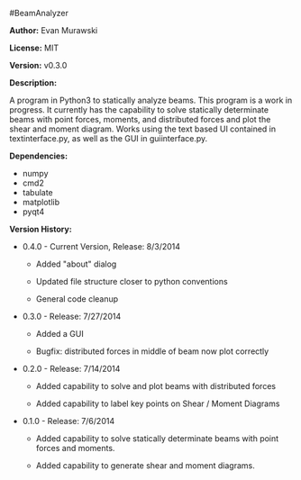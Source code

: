 #BeamAnalyzer

**Author:** Evan Murawski

**License:** MIT

**Version:** v0.3.0

**Description:**

A program in Python3 to statically analyze beams. This program is a work in progress. It currently has the capability to solve statically determinate beams with point forces, moments, and distributed forces and plot the shear and moment diagram. Works using the text based UI contained in textinterface.py, as well as the GUI in guiinterface.py.

**Dependencies:**

- numpy
- cmd2
- tabulate
- matplotlib
- pyqt4


**Version History:**

- 0.4.0 - Current Version, Release: 8/3/2014

	- Added "about" dialog

	- Updated file structure closer to python conventions

	- General code cleanup

- 0.3.0 - Release: 7/27/2014

	- Added a GUI

	- Bugfix: distributed forces in middle of beam now plot correctly

- 0.2.0 - Release: 7/14/2014

	- Added capability to solve and plot beams with distributed forces

	- Added capability to label key points on Shear / Moment Diagrams

- 0.1.0 - Release: 7/6/2014

	- Added capability to solve statically determinate beams with point forces and moments. 

	- Added capability to generate shear and moment diagrams.



